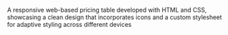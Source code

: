 A responsive web-based pricing table developed with HTML and CSS, showcasing a clean design that incorporates icons and a custom stylesheet for adaptive styling across different devices
